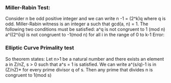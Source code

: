 ### Miller-Rabin Test:
  Consider n be odd positive integer and we can write n -1 = (2^k)q where q is odd.
  Miller-Rabin witness is an integer a such that gcd(a, n) = 1. The following two conditions must be satisfied: 
    a^q is not congruent to 1 (mod n)
    a^((2^i)q) is not congruent to -1(mod n) for all i in the range of 0 to k-1
  Error:
### Elliptic Curve Primality test
  So theorem states: Let n>1 be a natural number and there exists an element a in Z/nZ, s > 0 such that a^s = 1 is satisfied. We can write a^(s/q)-1 is in (Z/nZ)* for every prime divisor q of s. Then any prime that divides n is congruent to 1(mod s)
  
